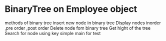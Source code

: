 # BinaryTree on Employee object
methods of binary tree
insert new node in binary tree
Display nodes inorder ,pre order  ,post order
Delete node fom binary tree
Get hight of the tree
Search for node using key
simple main for test
